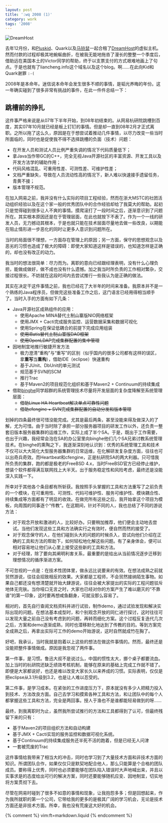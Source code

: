 ```yaml
---
layout: post
title: ':wq 2008 (1)'
category: work
tags: '2008'
---
```


<div class="title-icon"><img src="{{ site.attachment_dir }}2009-02-06-dreamhost.jpg" alt="DreamHost" /></div>

去年12月份，和[Pluskid](http://blog.pluskid.org)、Quark以及[马铃鼠](http://hi.baidu.com/chenshuzju)一起合租了[DreamHost](http://www.dreamhost.com)的虚拟主机。然而付款的过程却极其地蜿蜒曲折，在被我无能地拖沓了漫长的整整一个季度后，借助远在美国本土的Victor同学的帮助，终于以支票支付的方式艰难地画上了句点。于是也就有了liancheng.info这个域名以及这个blog。啊……在此向Kid和Quark谢罪 `:-(`

2008年是本命年。迷信说本命年会发生很多不顺的事情，是韬光养晦的年份。这一年确实碰到了很多非常有挑战的事件，在此一件件总结一下：

## 跳槽前的挣扎

这件事严格来说是从07年下半年开始，到08年初结束的。从网易杭研院跳槽到百度，其实07年10月就已经是板上钉钉的事情。但是却一直到08年2月才正式离职。之所以拖了这么久，原因是在于想尝试着推动几件事情，以尽力改变一些当时所面临的，同时也是促使我不得不选择跳槽的负面（技术）问题：

*   在开发人员和测试人员比例严重失调的情况下代码质量低下；
*   拿Java当作带GC的C++，完全无视Java开源社区的丰富资源、开发工具以及开发方法学的辅助作用；
*   代码风格混乱、可重用性差、可测性差、可维护性差；
*   文档严重缺失，导致在人员流动性高的情况下，新人难以快速接手遗留任务，青黄不接；
*   版本管理不规范。

<!-- start -->

在加入网易之前，我并没有什么实际的项目工程经验，然而在浙大MSTC的社团活动组织经验以及在这个家一般的优秀团队中的合作经验却给了我莫大的帮助。起初只是觉得碰到很多让人不爽的事情。摸爬滚打了一段时间之后，逐渐意识到了问题所在。其实根本原因还是在于管理层面，在此也就按下不表了。作为一个一线的研发人员，无力撼动其根本，于是也就只能在技术层面尽量地去做一些改良，以期能在阻止情形进一步恶化的同时让更多人意识到问题所在。

当时的局面很不理想，一方面存在管理上的原因；另一方面，保守的思想观念以及恶劣的习惯也造成了极大的障碍：即使大家知道这样是错误的，也知道怎样是正确的，却也没有改正的动力。

我当时的想法很简单：尽力而为。离职的意向已经跟经理表明，没有什么心理负担，能做成做好，做不成也没有什么遗憾。加之我当时所负责的工作相对繁杂，交接过程很长。不妨就在这段时间内去尝试推行一些我认为是正确的做法。

其实在决定干这件事情之前，我也已经花了大半年的时间来准备。我原本并不是一个熟练的Java程序员，但做完这些准备工作之后，这门语言已经用得相当顺手了。当时入手的方面有如下几条：

*   Java开源社区成熟组件的应用：
    *   使用Apache MINA替代土制山寨版NIO网络框架
    *   使用JMX + Cacti完成服务监控、运营数据采集和数据可视化
    *   使用Spring在保证低耦合的前提下完成应用组装
    *   <del>使用iBatis替代土制山寨版DAO框架</del>
    *   <del>使用OpenLDAP完成集群配置的集中管理</del>
*   因地制宜地推行敏捷开发方法
    *   极力澄清“重构”与“重写”的区别（似乎国内的很多公司都有这样的误区，拿<strong>重写</strong>当<strong>重构</strong>），借助IDE（eclipse）快速重构
    *   基于JUnit、DbUnit的单元测试
    *   规范基于SVN的SCM
    *   推行Trac
    *   基于Maven2的项目规范化组织和基于Maven2 + Continuum的持续集成
*   借助[binghe](http://tianchunbinghe.blog.163.com/)同学超群的系统管理技术尽量将开发层面的复杂度降解至系统管理层面：
    *   <del>借助Linux HA Heartbeat解决单点可靠性问题</del>
    *   <del>借助cfengine + SVN完成集群配置的自动分发和版本管理</del>

划掉的四条最终很可惜没能完成。尤其是最后两条，甚至没能来得及做深入的了解，尤为可惜。由于当时除了承担一部分服务器项目的研发工作以外，还负责一整套旧版本服务器集群的运维工作，实际上成了半个SA。于是，既出于工作需要，也出于兴趣，我经常会泡在SA的办公室里向binghe他们几个SA兄弟讨教系统管理技术。在binghe的熏陶之下，我逐渐深刻地认识到：优秀的系统管理工具和技术不仅可以大大简化大型服务器集群的日常运维，在化解研发复杂度方面，往往也可以出奇兵奇效。而Heartbeat和cfengine，正是杭研院SA的两大利器。只可惜我所负责的集群，跑的都是极老的FreeBSD 4.x，当时FreeBSD官方已经停止维护，想装个软件都得满互联网找上大半天。出于服务稳定性和风险考虑，最终还是没能深入实践一下。

所幸对于其他各个条目都有所斩获。我按照手头掌握的工具和方法重写了之前负责的一个模块，在可重用性、可测性、代码可维护性、服务可维护性、模块耦合性、持续集成等方面都有了明显的收效。在做完所有这些之后，我开始拿这个项目为模板，向周围的同事逐个“传教”。在这期间，针对不同的人，我也总结了不同的游说方法：

*   对于观念开放和激进的人，比较好办。只要稍加推荐，他们便会主动地去尝试。当他们发现这些工具和方法确实行之有效时，便自然而然的接受了。
*   对于观念保守的人，在他们碰到头大的问题的时候杀入，尝试向他们介绍在正确的工具和方法的帮助下，如何轻松地化解这些问题。有了亲身体会，便可以相对容易地让他们从心里上接受这些新的工具和方法。
*   对于经理，除了要向其阐明利害关系，最重要的是给出从当前情况逐步迁移到理想情况的循序渐进方案。

不可忽视的一点是：在技术性团体里，做永远比说要来的有效。在想法成熟之前就贸然游说，往往会招致相反的效果。大家都是工程师，不会贸然接纳陌生事物。如果自己都还没有想清楚就开始大肆游说，往往会被大家提出的实际的工程问题驳斥地体无完肤。当你哑口无言之时，大家也已经对你的方案产生了难以磨灭的“不靠谱”的第一印象，这时要再想咸鱼翻身，可就没那么容易了。

相对的，首先自行查阅文档资料并进行试验，制作demo，通过试验发现和解决实际出现的问题。在想法基本成型时，和个别观念开放的同仁进行探讨，这时往往可以发现大量之前自己没有考虑到的问题，再转而细化方案。这个过程反复迭代几次之后，方案和demo逐渐成熟，同时也潜移默化地达到了传教的目的。等到方案完全成熟之后，再拿出实际可工作的demo开始游说，这时自然就成竹在胸了。

好吧，我承认，当时我就是抱着以上这些的想法在做这件事情的。然而，最终还是没能把整件事情做成。原因是我忽视了两件事。

第一件事，是习惯。鲁迅大叔不是说过么，中国的惯性太大，挪个桌子都要流血。加上当时的杭研院还缺乏绩效考核机制，能够在原来的基础上完成工作就不错了。即便是大家都说好，也还是难以改变大家长久以来养成的习惯。实际表明，仅仅是把eclipse从3.1升级到3.2，也是让人难以忍受的。

第二件事，是学习成本。在紧张的工作进度压力下，原本就没有多少人把精力投入到技术、方法改良方面。自己去学习和摸索各种工具和方法，和让团队中的每个人都掌握这些工具和方法，完全是两回事。授人于渔也不是谁都能轻易做到的呀……

最终，到我离职时为止，虽然我所尝试推行的方法和工具都得到了认可，但最终残留下来的只有：

*   基于Maven2的项目组织方法和自动构建
*   基于JMX + Cacti实现的服务监控和数据可视化系统。
*   基于Continuum的持续集成服务还半死不活的跑着，但是已经无人问津
*   一套被荒废的Trac

这件事情给我带来了相当大的冲击，同时也学习到了大量技术方面和非技术方面的知识。所谓团队合作，如果仅仅只是默契地配合他人，那么只能算是个合格的团队成员。要称得上优秀，同时也必须要能够在团队陷入错误时大声地喊出来，并且以实事求是的态度给出可行的解决方案，同时还要能够随机应变、因地制宜，切实地将方案贯彻下去。

尽管在网易时碰到了很多不如意的事情和现象，让我抱怨多多；但是回想起来，作为我所就职的第一个公司，它带给我的更多的是极其广阔的学习机会，无论是技术方面还是非技术方面。所幸，我也没有荒废这大好的机会。

<!-- end -->

{% comment %}
vim:ft=markdown.liquid
{% endcomment %}
